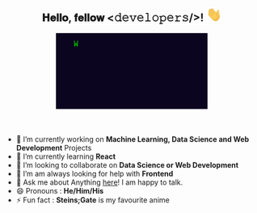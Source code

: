 <div align="center">
<h2> 𝐇𝐞𝐥𝐥𝐨, 𝐟𝐞𝐥𝐥𝐨𝐰 <𝚍𝚎𝚟𝚎𝚕𝚘𝚙𝚎𝚛𝚜/>! <img src="Hi.gif" width="30px"></h2>
</div>

<div align="center" width="50">

<img src="messagif.gif" alt="Welcome!" width="300"/>

</div>

<br/>
<br/>

- 🔭 I’m currently working on **Machine Learning, Data Science and Web Development** Projects
- 🌱 I’m currently learning **React**
- 👯 I’m looking to collaborate on **Data Science or Web Development**
- 🤔 I’m am always looking for help with **Frontend**
- 💬 Ask me about Anything [here](https://github.com/rushmash91/rushmash91/issues/1)! I am happy to talk.
- 😄 Pronouns : **He/Him/His**
- ⚡ Fun fact : **Steins;Gate** is my favourite anime

<br/>
<br/>
